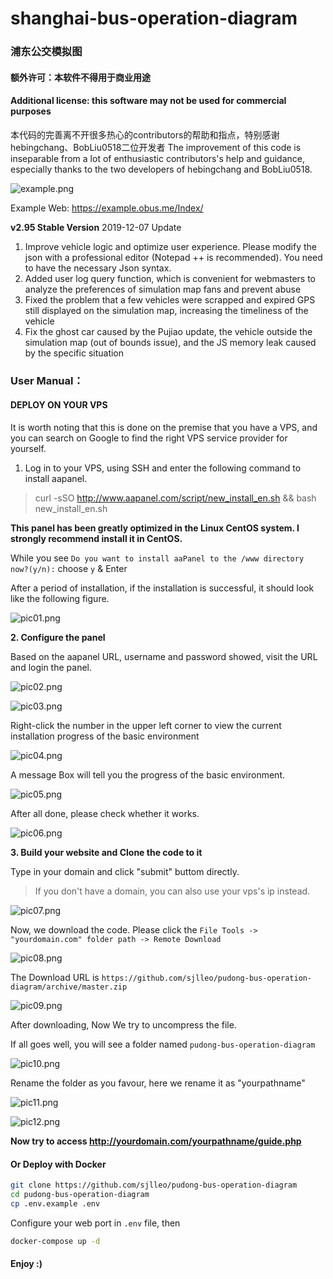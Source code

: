 # shanghai-bus-operation-diagram
### 浦东公交模拟图
#### **额外许可：本软件不得用于商业用途**
#### **Additional license: this software may not be used for commercial purposes**

本代码的完善离不开很多热心的contributors的帮助和指点，特别感谢hebingchang、BobLiu0518二位开发者
The improvement of this code is inseparable from a lot of enthusiastic contributors's help and guidance, especially thanks to the two developers of hebingchang and BobLiu0518.

![example.png](https://i.loli.net/2020/02/11/Fcj8yvETWpd72hR.png)

Example Web: https://example.obus.me/Index/

**v2.95 Stable Version** 2019-12-07 Update
1. Improve vehicle logic and optimize user experience. Please modify the json with a professional editor (Notepad ++ is recommended). You need to have the necessary Json syntax.
2. Added user log query function, which is convenient for webmasters to analyze the preferences of simulation map fans and prevent abuse
3. Fixed the problem that a few vehicles were scrapped and expired GPS still displayed on the simulation map, increasing the timeliness of the vehicle
4. Fix the ghost car caused by the Pujiao update, the vehicle outside the simulation map (out of bounds issue), and the JS memory leak caused by the specific situation
### User Manual：
#### DEPLOY ON YOUR VPS
It is worth noting that this is done on the premise that you have a VPS, and you can search on Google to find the right VPS service provider for yourself.
1. Log in to your VPS, using SSH and enter the following command to install aapanel.

> curl -sSO http://www.aapanel.com/script/new_install_en.sh && bash new_install_en.sh

**This panel has been greatly optimized in the Linux CentOS system. I strongly recommend install it in CentOS.**

While you see ```Do you want to install aaPanel to the /www directory now?(y/n):``` choose ```y``` & Enter

After a period of installation, if the installation is successful, it should look like the following figure.


![pic01.png](https://i.loli.net/2020/02/11/Ywa7SdMQUJsTfpK.png)


**2. Configure the panel**

Based on the aapanel URL, username and password showed, visit the URL and login the panel.

![pic02.png](https://i.loli.net/2020/02/11/dTqZvNf7P5cb2Aj.png)

![pic03.png](https://i.loli.net/2020/02/11/Kv5LzAdV34X8s9i.png)

Right-click the number in the upper left corner to view the current installation progress of the basic environment

![pic04.png](https://i.loli.net/2020/02/11/TIhaFlj2oRbcWBM.png)

A message Box will tell you the progress of the basic environment.

![pic05.png](https://i.loli.net/2020/02/11/zqKT6gEP8XoJUjn.png)

After all done, please check whether it works.

![pic06.png](https://i.loli.net/2020/02/11/4LFXgK58woGRrxZ.png)

**3. Build your website and Clone the code to it**

Type in your domain and click "submit" buttom directly.

> If you don't have a domain, you can also use your vps's ip instead.

![pic07.png](https://i.loli.net/2020/02/11/nl1ZzqboORpPJfN.png)

Now, we download the code. Please click the ```File Tools -> "yourdomain.com" folder path -> Remote Download```

![pic08.png](https://i.loli.net/2020/02/11/1wb2WG6HP8AYOru.png)

The Download URL is ```https://github.com/sjlleo/pudong-bus-operation-diagram/archive/master.zip```

![pic09.png](https://i.loli.net/2020/02/11/bZsYCST9NuBeoOF.png)

After downloading, Now We try to uncompress the file.

If all goes well, you will see a folder named ```pudong-bus-operation-diagram```

![pic10.png](https://i.loli.net/2020/02/11/px9f2WZ7ah6dQgo.png)

Rename the folder as you favour, here we rename it as "yourpathname"

![pic11.png](https://i.loli.net/2020/02/11/j3xXMbWUsdO1S4k.png)

![pic12.png](https://i.loli.net/2020/02/11/W1i9VnOuLImkvhF.png)

**Now try to access http://yourdomain.com/yourpathname/guide.php**

#### Or Deploy with Docker

```bash
git clone https://github.com/sjlleo/pudong-bus-operation-diagram
cd pudong-bus-operation-diagram
cp .env.example .env
```

Configure your web port in `.env` file, then

```bash
docker-compose up -d
```

#### Enjoy :)
